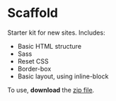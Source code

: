 Scaffold
========

Starter kit for new sites. Includes:

* Basic HTML structure
* Sass
* Reset CSS
* Border-box
* Basic layout, using inline-block

To use, **download** the [zip file](https://github.com/ctd-html-2014/scaffold/archive/master.zip).
